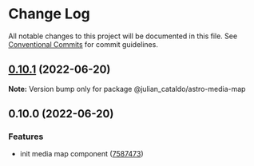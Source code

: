 # Change Log

All notable changes to this project will be documented in this file.
See [Conventional Commits](https://conventionalcommits.org) for commit guidelines.

## [0.10.1](https://github.com/JulianCataldo/astro/compare/@julian_cataldo/astro-media-map@0.10.0...@julian_cataldo/astro-media-map@0.10.1) (2022-06-20)

**Note:** Version bump only for package @julian_cataldo/astro-media-map





## 0.10.0 (2022-06-20)


### Features

* init media map component ([7587473](https://github.com/JulianCataldo/astro/commit/75874736b81656ca602db81fe86c7f8efaffca96))

